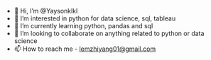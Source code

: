 - 👋 Hi, I’m @Yaysonklkl
- 👀 I’m interested in python for data science, sql, tableau
- 🌱 I’m currently learning python, pandas and sql
- 💞️ I’m looking to collaborate on anything related to python or data science
- 📫 How to reach me - lemzhiyang01@gmail.com


<!---
Yaysonklkl/Yaysonklkl is a ✨ special ✨ repository because its `README.md` (this file) appears on your GitHub profile.
You can click the Preview link to take a look at your changes.
--->
